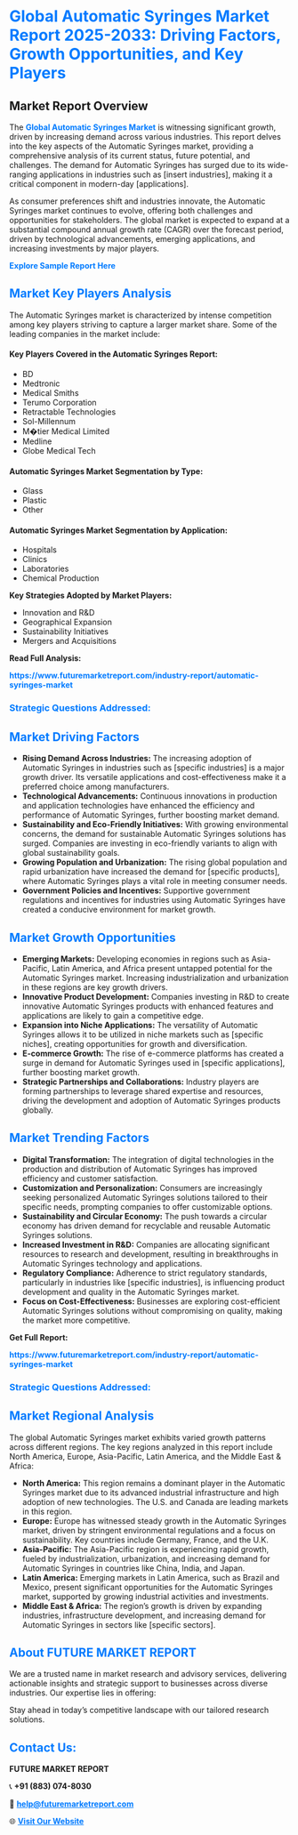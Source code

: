<h1 style="color: #007BFF;">Global Automatic Syringes Market Report 2025-2033: Driving Factors, Growth Opportunities, and Key Players</h1>

<section id="overview">
<h2>Market Report Overview</h2>
<p>The <a href="https://www.futuremarketreport.com/industry-report/automatic-syringes-market" style="color: #007BFF; text-decoration: none;"><strong>Global Automatic Syringes Market</strong></a> is witnessing significant growth, driven by increasing demand across various industries. This report delves into the key aspects of the Automatic Syringes market, providing a comprehensive analysis of its current status, future potential, and challenges. The demand for Automatic Syringes has surged due to its wide-ranging applications in industries such as [insert industries], making it a critical component in modern-day [applications].</p>
<p>As consumer preferences shift and industries innovate, the Automatic Syringes market continues to evolve, offering both challenges and opportunities for stakeholders. The global market is expected to expand at a substantial compound annual growth rate (CAGR) over the forecast period, driven by technological advancements, emerging applications, and increasing investments by major players.</p>
</section>

<section id="overview">
<p><a href="https://www.futuremarketreport.com/request-sample/reportId=58363" style="color: #007BFF; text-decoration: none;"><strong>Explore Sample Report Here</strong></a></p>
</section>

<section id="key-players">
<h2 style="color: #007BFF;">Market Key Players Analysis</h2>
<p>The Automatic Syringes market is characterized by intense competition among key players striving to capture a larger market share. Some of the leading companies in the market include:</p>
<h4>Key Players Covered in the Automatic Syringes Report:</h4>
<ul><li>BD</li><li>Medtronic</li><li>Medical Smiths</li><li>Terumo Corporation</li><li>Retractable Technologies</li><li>Sol-Millennum</li><li>M�tier Medical Limited</li><li>Medline</li><li>Globe Medical Tech</li></ul>
<h4>Automatic Syringes Market Segmentation by Type:</h4>
<ul><li>Glass</li><li>Plastic</li><li>Other</li></ul>

<h4>Automatic Syringes Market Segmentation by Application:</h4>
<ul><li>Hospitals</li><li>Clinics</li><li>Laboratories</li><li>Chemical Production</li></ul>
<p><strong>Key Strategies Adopted by Market Players:</strong></p>
<ul>
<li>Innovation and R&D</li>
<li>Geographical Expansion</li>
<li>Sustainability Initiatives</li>
<li>Mergers and Acquisitions</li>
</ul>
</section>

<section>
<p><strong>Read Full Analysis: </strong></p><a href="https://www.futuremarketreport.com/industry-report/automatic-syringes-market" style="color: #007BFF; text-decoration: none;"><strong>https://www.futuremarketreport.com/industry-report/automatic-syringes-market</strong></a>
<h3 style="color: #007BFF;">Strategic Questions Addressed:</h3>
</section>

<section id="driving-factors">
<h2 style="color: #007BFF;">Market Driving Factors</h2>
<ul>
<li><strong>Rising Demand Across Industries:</strong> The increasing adoption of Automatic Syringes in industries such as [specific industries] is a major growth driver. Its versatile applications and cost-effectiveness make it a preferred choice among manufacturers.</li>
<li><strong>Technological Advancements:</strong> Continuous innovations in production and application technologies have enhanced the efficiency and performance of Automatic Syringes, further boosting market demand.</li>
<li><strong>Sustainability and Eco-Friendly Initiatives:</strong> With growing environmental concerns, the demand for sustainable Automatic Syringes solutions has surged. Companies are investing in eco-friendly variants to align with global sustainability goals.</li>
<li><strong>Growing Population and Urbanization:</strong> The rising global population and rapid urbanization have increased the demand for [specific products], where Automatic Syringes plays a vital role in meeting consumer needs.</li>
<li><strong>Government Policies and Incentives:</strong> Supportive government regulations and incentives for industries using Automatic Syringes have created a conducive environment for market growth.</li>
</ul>
</section>

<section id="growth-opportunities">
<h2 style="color: #007BFF;">Market Growth Opportunities</h2>
<ul>
<li><strong>Emerging Markets:</strong> Developing economies in regions such as Asia-Pacific, Latin America, and Africa present untapped potential for the Automatic Syringes market. Increasing industrialization and urbanization in these regions are key growth drivers.</li>
<li><strong>Innovative Product Development:</strong> Companies investing in R&D to create innovative Automatic Syringes products with enhanced features and applications are likely to gain a competitive edge.</li>
<li><strong>Expansion into Niche Applications:</strong> The versatility of Automatic Syringes allows it to be utilized in niche markets such as [specific niches], creating opportunities for growth and diversification.</li>
<li><strong>E-commerce Growth:</strong> The rise of e-commerce platforms has created a surge in demand for Automatic Syringes used in [specific applications], further boosting market growth.</li>
<li><strong>Strategic Partnerships and Collaborations:</strong> Industry players are forming partnerships to leverage shared expertise and resources, driving the development and adoption of Automatic Syringes products globally.</li>
</ul>
</section>

<section id="trending-factors">
<h2 style="color: #007BFF;">Market Trending Factors</h2>
<ul>
<li><strong>Digital Transformation:</strong> The integration of digital technologies in the production and distribution of Automatic Syringes has improved efficiency and customer satisfaction.</li>
<li><strong>Customization and Personalization:</strong> Consumers are increasingly seeking personalized Automatic Syringes solutions tailored to their specific needs, prompting companies to offer customizable options.</li>
<li><strong>Sustainability and Circular Economy:</strong> The push towards a circular economy has driven demand for recyclable and reusable Automatic Syringes solutions.</li>
<li><strong>Increased Investment in R&D:</strong> Companies are allocating significant resources to research and development, resulting in breakthroughs in Automatic Syringes technology and applications.</li>
<li><strong>Regulatory Compliance:</strong> Adherence to strict regulatory standards, particularly in industries like [specific industries], is influencing product development and quality in the Automatic Syringes market.</li>
<li><strong>Focus on Cost-Effectiveness:</strong> Businesses are exploring cost-efficient Automatic Syringes solutions without compromising on quality, making the market more competitive.</li>
</ul>
</section>

<section>
<p><strong>Get Full Report: </strong></p><a href="https://www.futuremarketreport.com/industry-report/automatic-syringes-market" style="color: #007BFF; text-decoration: none;"><strong>https://www.futuremarketreport.com/industry-report/automatic-syringes-market</strong></a>
<h3 style="color: #007BFF;">Strategic Questions Addressed:</h3>
</section>


<section id="regional-analysis">
<h2 style="color: #007BFF;">Market Regional Analysis</h2>
<p>The global Automatic Syringes market exhibits varied growth patterns across different regions. The key regions analyzed in this report include North America, Europe, Asia-Pacific, Latin America, and the Middle East & Africa:</p>
<ul>
<li><strong>North America:</strong> This region remains a dominant player in the Automatic Syringes market due to its advanced industrial infrastructure and high adoption of new technologies. The U.S. and Canada are leading markets in this region.</li>
<li><strong>Europe:</strong> Europe has witnessed steady growth in the Automatic Syringes market, driven by stringent environmental regulations and a focus on sustainability. Key countries include Germany, France, and the U.K.</li>
<li><strong>Asia-Pacific:</strong> The Asia-Pacific region is experiencing rapid growth, fueled by industrialization, urbanization, and increasing demand for Automatic Syringes in countries like China, India, and Japan.</li>
<li><strong>Latin America:</strong> Emerging markets in Latin America, such as Brazil and Mexico, present significant opportunities for the Automatic Syringes market, supported by growing industrial activities and investments.</li>
<li><strong>Middle East & Africa:</strong> The region’s growth is driven by expanding industries, infrastructure development, and increasing demand for Automatic Syringes in sectors like [specific sectors].</li>
</ul>
</section>

<footer>
<h2 style="color: #007BFF;">About FUTURE MARKET REPORT</h2>
<p>We are a trusted name in market research and advisory services, delivering actionable insights and strategic support to businesses across diverse industries. Our expertise lies in offering:</p>

<p>Stay ahead in today’s competitive landscape with our tailored research solutions.</p>

<h2 style="color: #007BFF;">Contact Us:</h2>
<p><strong>FUTURE MARKET REPORT</strong></p>
<p>📞 <strong>+91 (883) 074-8030</strong></p>
<p>📧 <strong><a href="mailto:help@futuremarketreport.com" style="color: #007BFF;">help@futuremarketreport.com</a></strong></p>
<p>🌐 <strong><a href="https://www.futuremarketreport.com/" style="color: #007BFF;">Visit Our Website</a></strong></p>
</footer>